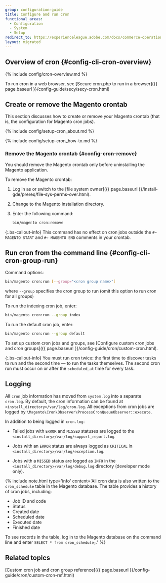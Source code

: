 ```yaml
---
group: configuration-guide
title: Configure and run cron
functional_areas:
  - Configuration
  - System
  - Setup
redirect_to: https://experienceleague.adobe.com/docs/commerce-operations/configuration-guide/cli/configure-cron-jobs.html
layout: migrated
---
```


## Overview of cron {#config-cli-cron-overview}
{% include config/cron-overview.md %}

To run cron in a web browser, see [Secure cron.php to run in a browser]({{ page.baseurl }}/config-guide/secy/secy-cron.html)

## Create or remove the Magento crontab

This section discusses how to create or remove your Magento crontab (that is, the configuration for Magento cron jobs).

{% include config/setup-cron_about.md %}

{% include config/setup-cron_how-to.md %}

### Remove the Magento crontab {#config-cron-remove}

You should remove the Magento crontab only before uninstalling the Magento application.

To remove the Magento crontab:

1. Log in as or switch to the [file system owner]({{ page.baseurl }}/install-gde/prereq/file-sys-perms-over.html).
1. Change to the Magento installation directory.
1. Enter the following command:

   ```bash
   bin/magento cron:remove
   ```

 {:.bs-callout-info}
This command has no effect on cron jobs outside the `#~ MAGENTO START` and `#~ MAGENTO END` comments in your crontab.

## Run cron from the command line {#config-cli-cron-group-run}

Command options:

```bash
bin/magento cron:run [--group="<cron group name>"]
```

where `--group` specifies the cron group to run (omit this option to run cron for all groups)

To run the indexing cron job, enter:

```bash
bin/magento cron:run --group index
```

To run the default cron job, enter:

```bash
bin/magento cron:run --group default
```

To set up custom cron jobs and groups, see [Configure custom cron jobs and cron groups]({{ page.baseurl }}/config-guide/cron/custom-cron.html).

{:.bs-callout-info}
You must run cron twice: the first time to discover tasks to run and the second time — to run the tasks themselves. The second cron run must occur on or after the `scheduled_at` time for every task.

## Logging

All `cron` job information has moved from `system.log` into a separate `cron.log`.
By default, the cron information can be found at `<install_directory>/var/log/cron.log`.
All exceptions from cron jobs are logged by `\Magento\Cron\Observer\ProcessCronQueueObserver::execute`.

In addition to being logged in `cron.log`:

-  Failed jobs with `ERROR` and `MISSED` statuses are logged to the `<install_directory>/var/log/support_report.log`.

-  Jobs with an `ERROR` status are always logged as `CRITICAL` in `<install_directory>/var/log/exception.log`.

-  Jobs with a `MISSED` status are logged as `INFO` in the `<install_directory>/var/log/debug.log` directory (developer mode only).

{%
include note.html
type='info'
content='All cron data is also written to the `cron_schedule` table in the Magento database. The table provides a history of cron jobs, including:

-  Job ID and code
-  Status
-  Created date
-  Scheduled date
-  Executed date
-  Finished date

To see records in the table, log in to the Magento database on the command line and enter `SELECT * from cron_schedule;`.'
%}

## Related topics

[Custom cron job and cron group reference]({{ page.baseurl }}/config-guide/cron/custom-cron-ref.html)
